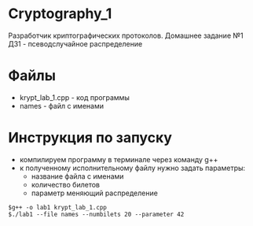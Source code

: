 # Cryptography_1
Разработчик криптографических протоколов. Домашнее задание №1 ДЗ1 - псеводслучайное распределение

# Файлы
  - krypt_lab_1.cpp - код программы
  - names - файл с именами 

# Инструкция по запуску
  - компилируем программу в терминале через команду g++
  - к полученному исполнительному файлу нужно задать параметры:
      - название файла с именами  
      - количество билетов 
      - параметр меняющий распределение
```
$g++ -o lab1 krypt_lab_1.cpp
$./lab1 --file names --numbilets 20 --parameter 42
```
